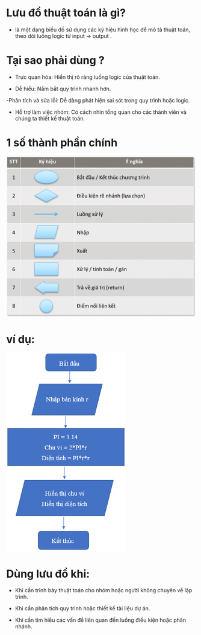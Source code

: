 # Lưu đồ thuật toán là gì?

- là một dạng biểu đồ sử dụng các ký hiệu hình học để mô tả thuật toán, theo dõi luồng logic từ input -> output .

# Tại sao phải dùng ?

- Trực quan hóa:
  Hiển thị rõ ràng luồng logic của thuật toán.

- Dễ hiểu:
  Nắm bắt quy trình nhanh hơn.

-Phân tích và sửa lỗi:
Dễ dàng phát hiện sai sót trong quy trình hoặc logic.

- Hỗ trợ làm việc nhóm:
  Có cách nhìn tổng quan cho các thành viên và chúng ta thiết kế thuật toán.

# 1 số thành phần chính

![alt text](image.png)

# ví dụ:

![alt text](image-1.png)

# Dùng lưu đồ khi:

- Khi cần trình bày thuật toán cho nhóm hoặc người không chuyên về lập trình.

- Khi cần phân tích quy trình hoặc thiết kế tài liệu dự án.

- Khi cần tìm hiểu các vấn đề liên quan đến luồng điều kiện hoặc phân nhánh.
